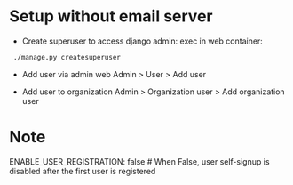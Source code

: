 # Setup without email server
- Create superuser to access django admin: exec in web container: 
```sh
 ./manage.py createsuperuser
```

- Add user via admin web
Admin > User > Add user

- Add user to organization
Admin > Organization user > Add organization user

# Note
ENABLE_USER_REGISTRATION: false # When False, user self-signup is disabled after the first user is registered
